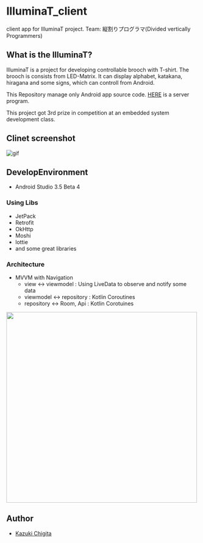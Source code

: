 # IlluminaT_client
client app for IlluminaT project. Team: 縦割りプログラマ(Divided vertically Programmers)

## What is the IlluminaT?

IlluminaT is a project for developing controllable brooch with T-shirt. The brooch is consists from LED-Matrix. It can display alphabet, katakana, hiragana and some signs, which can controll from Android.

This Repository manage only Android app source code. [HERE](https://github.com/NTSC-J/IlluminaT_controller) is a server program.

This project got 3rd prize in competition at an embedded system development class.

## Clinet screenshot
![gif](https://user-images.githubusercontent.com/7840108/60085789-e8d84980-9774-11e9-81fd-7f06d4920b3d.gif)


## DevelopEnvironment
- Android Studio 3.5 Beta 4

### Using Libs
- JetPack
- Retrofit
- OkHttp
- Moshi
- lottie
- and some great libraries

### Architecture
- MVVM with Navigation
  - view <-> viewmodel : Using LiveData to observe and notify some data
  - viewmodel <-> repository : Kotlin Coroutines
  - repository <-> Room, Api : Kotlin Corotuines
<img src="https://user-images.githubusercontent.com/7840108/60501322-cacf9380-9cf6-11e9-8112-e1cc0aa22299.png" width=500 />  

## Author
- [Kazuki Chigita](https://github.com/chigichan24)
